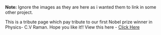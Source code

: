 **Note:** Ignore the images as they are here as i wanted them to link in some other project.

This is a tribute page which pay tribute to our first Nobel prize winner in Physics- C.V Raman.
Hope you like it!! 
View this here - [Click Here](https://omyogi.github.io/tributepage/)
